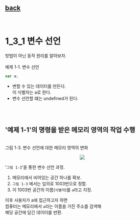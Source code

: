## [back](./../README.md)

<br>

# 1_3_1 변수 선언

방법이 아닌 동작 원리를 알아보자.
<br>
<br>
예제 1-1. 변수 선언

```jsx
var a;
```

- 변할 수 있는 데이터를 만든다.
  <br>이 식별자는 a로 한다.
- 변수 선언할 떄는 undefined가 된다.

<br>
<br>

## '예제 1-1'의 명령을 받은 메모리 영역의 작업 수행

<br>
그림 1-3. 변수 선언에 대한 메모리 영역의 변화

<p align="center">
  <img src="./../image/variable_memory_1-3.jpeg">
</p>

'`그림 1-3`'을 통한 변수 선언 과정.

1. 메모리에서 비어있는 공간 하나를 확보.
2. `그림 1-3` 에서는 임의로 1003번으로 정함.
3. 이 1003번 공간의 이름(`식별자`)를 `a`라고 지정.

이후 사용자가 a에 접근하고자 하면<br>
컴퓨터는 메모리에서 `a`라는 이름을 가진 주소를 검색해<br>
해당 공간에 담긴 데이터를 반환.
